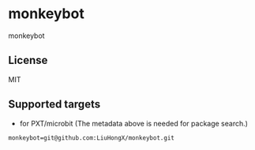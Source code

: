 # monkeybot 
monkeybot 


## License

MIT

## Supported targets

* for PXT/microbit
(The metadata above is needed for package search.)

```package
monkeybot=git@github.com:LiuHongX/monkeybot.git
```
